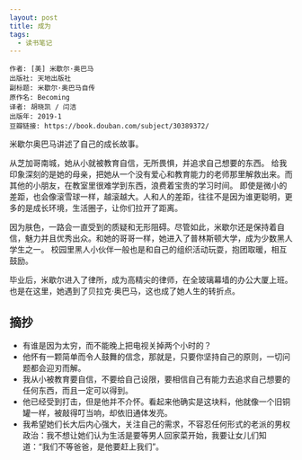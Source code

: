 ```yaml
---
layout: post
title: 成为
tags:
  - 读书笔记
---
```


```
作者: [美] 米歇尔·奥巴马 
出版社: 天地出版社
副标题: 米歇尔·奥巴马自传
原作名: Becoming
译者: 胡晓凯 / 闫洁 
出版年: 2019-1
豆瓣链接: https://book.douban.com/subject/30389372/
```

米歇尔奥巴马讲述了自己的成长故事。

从芝加哥南城，她从小就被教育自信，无所畏惧，并追求自己想要的东西。
给我印象深刻的是她的母亲，把她从一个没有爱心和教育能力的老师那里解救出来。而其他的小朋友，在教室里很难学到东西，浪费着宝贵的学习时间。
即使是微小的差距，也会像滚雪球一样，越滚越大。人和人的差距，往往不是因为谁更聪明，更多的是成长环境，生活圈子，让你们拉开了距离。

因为肤色，一路会一直受到的质疑和无形阻碍。尽管如此，米歇尔还是保持着自信，魅力并且优秀出众。和她的哥哥一样，她进入了普林斯顿大学，成为少数黑人学生之一。
校园里黑人小伙伴一般也是和自己的组织活动玩耍，抱团取暖，相互鼓励。

毕业后，米歇尔进入了律所，成为高精尖的律师，在全玻璃幕墙的办公大厦上班。也是在这里，她遇到了贝拉克·奥巴马，这也成了她人生的转折点。

## 摘抄
* 有谁是因为太穷，而不能晚上把电视关掉两个小时的？
* 他怀有一颗简单而令人鼓舞的信念，那就是，只要你坚持自己的原则，一切问题都会迎刃而解。
* 我从小被教育要自信，不要给自己设限，要相信自己有能力去追求自己想要的任何东西，而且一定可以得到。
* 他已经受到打击，但是他并不介怀。看起来他确实是这块料，他就像一个旧铜罐一样，被敲得叮当响，却依旧通体发亮。
* 我希望她们长大后内心强大，关注自己的需求，不容忍任何形式的老派的男权政治：我不想让她们认为生活是要等男人回家菜开始，我要让女儿们知道：“我们不等爸爸，是他要赶上我们”。


